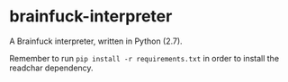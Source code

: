 brainfuck-interpreter
=====================

A Brainfuck interpreter, written in Python (2.7).

Remember to run `pip install -r requirements.txt` in order to install the readchar dependency.
